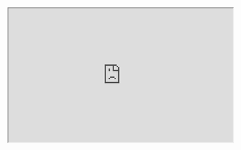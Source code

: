 <iframe src="https://example.com" width="100%" height="300">
  <p>Your browser does not support iframes.</p>
</iframe>
